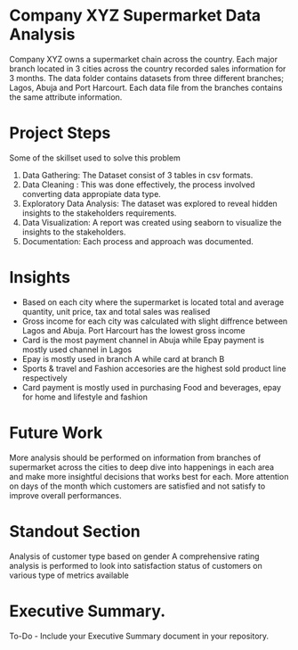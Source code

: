 

# Company XYZ Supermarket Data Analysis


Company XYZ owns a supermarket chain across the country. Each major branch located in 3 cities across the country recorded sales information for 3 months. The data folder contains datasets from three different branches; Lagos, Abuja and Port Harcourt. Each data file from the branches contains the same attribute information.

# Project Steps


Some of the skillset used to solve this problem
1) Data Gathering: The Dataset consist of 3 tables in csv formats.
2) Data Cleaning : This was done effectively, the process involved converting data appropiate data type.
3) Exploratory Data Analysis: The dataset was explored to reveal hidden insights to the stakeholders requirements.
4) Data Visualization: A report was created using seaborn to visualize the insights to the stakeholders.
5) Documentation: Each process and approach was documented.

# Insights

-   Based on each city where the supermarket is located total and average quantity, unit price, tax and total sales was realised
-   Gross income for each city was calculated with slight diffrence between Lagos and Abuja. Port Harcourt has the lowest gross income
-   Card is the most payment channel in Abuja while Epay payment is mostly used channel in Lagos
-   Epay is mostly used in branch A while card at branch B
-   Sports & travel and Fashion accesories are the highest sold product line respectively
-   Card payment is mostly used in purchasing Food and beverages, epay for home and lifestyle and fashion

# Future Work
	
More analysis should be performed on information from branches of supermarket across the cities to deep dive into happenings in each area and make more insightful decisions that works best for each.
More attention on days of the month which customers are satisfied and not satisfy to improve overall performances.

# Standout Section


Analysis of customer type based on gender
A comprehensive rating analysis is performed to look into satisfaction status of customers on various type of metrics available


# Executive Summary.

To-Do - Include your Executive Summary document in your repository.
